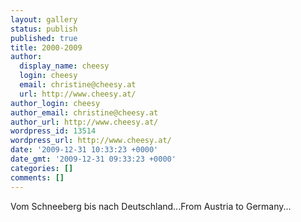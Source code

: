 ```yaml
---
layout: gallery
status: publish
published: true
title: 2000-2009
author:
  display_name: cheesy
  login: cheesy
  email: christine@cheesy.at
  url: http://www.cheesy.at/
author_login: cheesy
author_email: christine@cheesy.at
author_url: http://www.cheesy.at/
wordpress_id: 13514
wordpress_url: http://www.cheesy.at/
date: '2009-12-31 10:33:23 +0000'
date_gmt: '2009-12-31 09:33:23 +0000'
categories: []
comments: []
---
```

<!--:de-->Vom Schneeberg bis nach Deutschland...<!--:--><!--:en-->From Austria to Germany...<!--:-->
